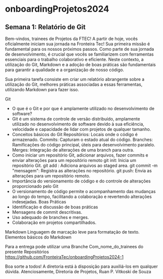 # onboardingProjetos2024

## Semana 1: Relatório de Git
Bem-vindos, trainees de Projetos da FTEC! A partir de hoje, vocês oficialmente iniciam sua jornada na Fronteira Tec! Sua primeira missão é fundamental para os nossos próximos passos. Como parte de sua jornada de desenvolvimento, é crucial que vocês se familiarizem com ferramentas essenciais para o trabalho colaborativo e eficiente. Neste contexto, a utilização do Git, Markdown e a adoção de boas práticas são fundamentais para garantir a qualidade e a organização de nosso código.

Sua primeira tarefa consiste em criar um relatório abrangente sobre a utilização do Git, melhores práticas associadas a essas ferramentas, utilizando Markdown para fazer isso.

Git

- O que é o Git e por que é amplamente utilizado no desenvolvimento de software?
- Git é um sistema de controle de versão distribuído, amplamente utilizado no desenvolvimento de software devido à sua eficiência, velocidade e capacidade de lidar com projetos de qualquer tamanho.
- Conceitos básicos do Git
Repositórios: Locais onde o código é armazenado.
Commits: Capturam o estado atual do código.
Branches: Ramificações do código principal, úteis para desenvolvimento paralelo.
Merges: Integração de alterações de uma branch para outra.
- Como iniciar um repositório Git, adicionar arquivos, fazer commits e enviar alterações para um repositório remoto
git init: Inicia um repositório Git.
git add <arquivo>: Adiciona arquivos ao staged area.
git commit -m "mensagem": Registra as alterações no repositório.
git push: Envia as alterações para um repositório remoto.
- Importância do versionamento de código e do controle de alterações proporcionado pelo Git
- O versionamento de código permite o acompanhamento das mudanças ao longo do tempo, facilitando a colaboração e revertendo alterações indesejadas.
Boas Práticas
- Identificação e discussão de boas práticas
- Mensagens de commit descritivas.
- Uso adequado de branches e merges.
- Colaboração em projetos compartilhados.

Markdown
Linguagem de marcação leve para formatação de texto.
Elementos básicos do Markdown

Para a entrega pode utilizar uma Branche Com_nome_do_trainees do presente Repositórios
https://github.com/FronteiraTec/onboardingProjetos2024-1

Boa sorte a todos! A diretoria está à disposição para auxiliá-los em qualquer dúvida.
Atenciosamente,
Diretoria de Projetos,
Ruan P. Vitkoski de Souza 
